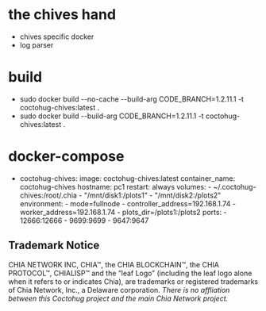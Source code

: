 # the chives hand
- chives specific docker
- log parser

# build
- sudo docker build --no-cache --build-arg CODE_BRANCH=1.2.11.1 -t coctohug-chives:latest .
- sudo docker build --build-arg CODE_BRANCH=1.2.11.1 -t coctohug-chives:latest .

# docker-compose
- coctohug-chives: 
        image: coctohug-chives:latest 
        container_name: coctohug-chives
        hostname: pc1 
        restart: always 
        volumes: 
            - ~/.coctohug-chives:/root/.chia 
            - "/mnt/disk1:/plots1" 
            - "/mnt/disk2:/plots2" 
        environment: 
            - mode=fullnode 
            - controller_address=192.168.1.74 
            - worker_address=192.168.1.74
            - plots_dir=/plots1:/plots2 
        ports: 
            - 12666:12666 
            - 9699:9699 
            - 9647:9647

## Trademark Notice
CHIA NETWORK INC, CHIA™, the CHIA BLOCKCHAIN™, the CHIA PROTOCOL™, CHIALISP™ and the “leaf Logo” (including the leaf logo alone when it refers to or indicates Chia), are trademarks or registered trademarks of Chia Network, Inc., a Delaware corporation. *There is no affliation between this Coctohug project and the main Chia Network project.*
 
 
 
 
